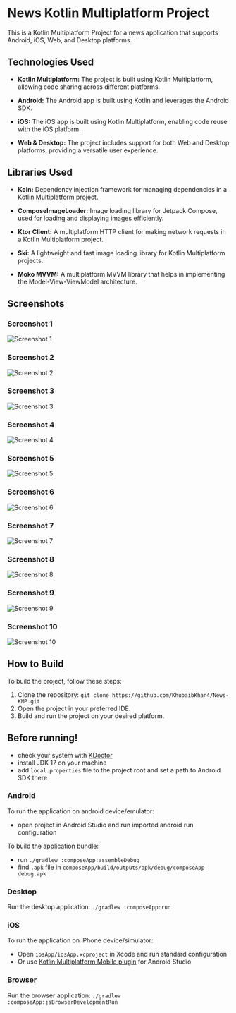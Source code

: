 # News Kotlin Multiplatform Project

This is a Kotlin Multiplatform Project for a news application that supports Android, iOS, Web, and Desktop platforms.

## Technologies Used

- **Kotlin Multiplatform:** The project is built using Kotlin Multiplatform, allowing code sharing across different platforms.

- **Android:** The Android app is built using Kotlin and leverages the Android SDK.

- **iOS:** The iOS app is built using Kotlin Multiplatform, enabling code reuse with the iOS platform.

- **Web & Desktop:** The project includes support for both Web and Desktop platforms, providing a versatile user experience.

## Libraries Used

- **Koin:** Dependency injection framework for managing dependencies in a Kotlin Multiplatform project.

- **ComposeImageLoader:** Image loading library for Jetpack Compose, used for loading and displaying images efficiently.

- **Ktor Client:** A multiplatform HTTP client for making network requests in a Kotlin Multiplatform project.

- **Ski:** A lightweight and fast image loading library for Kotlin Multiplatform projects.

- **Moko MVVM:** A multiplatform MVVM library that helps in implementing the Model-View-ViewModel architecture.

<!-- Add more libraries as needed -->

## Screenshots

### Screenshot 1
![Screenshot 1](https://github.com/KhubaibKhan4/News-KMP/blob/master/screenshots/1.png)
<!-- <img src="https://github.com/KhubaibKhan4/News-KMP/blob/master/screenshots/1.png" width="400" height="800"> -->

### Screenshot 2
![Screenshot 2](https://github.com/KhubaibKhan4/News-KMP/blob/master/screenshots/2.png)
<!-- <img src="https://github.com/KhubaibKhan4/News-KMP/blob/master/screenshots/2.png" width="400" height="800"> -->

### Screenshot 3
![Screenshot 3](https://github.com/KhubaibKhan4/News-KMP/blob/master/screenshots/3.png)
<!-- <img src="https://github.com/KhubaibKhan4/News-KMP/blob/master/screenshots/3.png" width="400" height="800"> -->

### Screenshot 4
![Screenshot 4](https://github.com/KhubaibKhan4/News-KMP/blob/master/screenshots/4.png)
<!-- <img src="https://github.com/KhubaibKhan4/News-KMP/blob/master/screenshots/4.png" width="400" height="800"> -->

### Screenshot 5
![Screenshot 5](https://github.com/KhubaibKhan4/News-KMP/blob/master/screenshots/5.png)
<!-- <img src="https://github.com/KhubaibKhan4/News-KMP/blob/master/screenshots/5.png" width="400" height="800"> -->

### Screenshot 6
![Screenshot 6](https://github.com/KhubaibKhan4/News-KMP/blob/master/screenshots/6.png)
<!-- <img src="https://github.com/KhubaibKhan4/News-KMP/blob/master/screenshots/6.png" width="400" height="800"> -->

### Screenshot 7
![Screenshot 7](https://github.com/KhubaibKhan4/News-KMP/blob/master/screenshots/7.png)
<!-- <img src="https://github.com/KhubaibKhan4/News-KMP/blob/master/screenshots/7.png" width="400" height="800"> -->

### Screenshot 8
![Screenshot 8](https://github.com/KhubaibKhan4/News-KMP/blob/master/screenshots/8.png)
<!-- <img src="https://github.com/KhubaibKhan4/News-KMP/blob/master/screenshots/8.png" width="400" height="800"> -->

### Screenshot 9
![Screenshot 9](https://github.com/KhubaibKhan4/News-KMP/blob/master/screenshots/9.png)
<!-- <img src="https://github.com/KhubaibKhan4/News-KMP/blob/master/screenshots/9.png" width="400" height="800"> -->

### Screenshot 10
![Screenshot 10](https://github.com/KhubaibKhan4/News-KMP/blob/master/screenshots/10.png)
<!-- <img src="https://github.com/KhubaibKhan4/News-KMP/blob/master/screenshots/10.png" width="400" height="800"> -->

<!-- Repeat the above pattern for each screenshot, up to Screenshot 10 -->



## How to Build

To build the project, follow these steps:

1. Clone the repository: `git clone https://github.com/KhubaibKhan4/News-KMP.git`
2. Open the project in your preferred IDE.
3. Build and run the project on your desired platform.
## Before running!
 - check your system with [KDoctor](https://github.com/Kotlin/kdoctor)
 - install JDK 17 on your machine
 - add `local.properties` file to the project root and set a path to Android SDK there

### Android
To run the application on android device/emulator:  
 - open project in Android Studio and run imported android run configuration

To build the application bundle:
 - run `./gradlew :composeApp:assembleDebug`
 - find `.apk` file in `composeApp/build/outputs/apk/debug/composeApp-debug.apk`

### Desktop
Run the desktop application: `./gradlew :composeApp:run`

### iOS
To run the application on iPhone device/simulator:
 - Open `iosApp/iosApp.xcproject` in Xcode and run standard configuration
 - Or use [Kotlin Multiplatform Mobile plugin](https://plugins.jetbrains.com/plugin/14936-kotlin-multiplatform-mobile) for Android Studio

### Browser
Run the browser application: `./gradlew :composeApp:jsBrowserDevelopmentRun`

